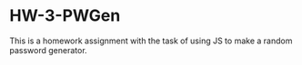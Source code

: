 # HW-3-PWGen
This is a homework assignment with the task of using JS to make a random password generator. 
